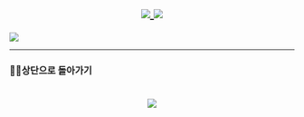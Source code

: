 <h1 align="center">
    <a href="https://github.com/skwjdgh">
    <img align="center" src="https://img.shields.io/badge/goto-Main-green.svg" />
  </a>
      <a href="https://github.com/skwjdgh/External">
    <img align="center" src="https://img.shields.io/badge/goto-External-green.svg" />
  </a>
</h1>


<p align>
  <img src = "https://capsule-render.vercel.app/api?type=blur&height=200&color=gradient&text=SEMINAR&descAlign=59&section=header">

---

###  👨‍💻상단으로 돌아가기
<h1 align="center">
        <a href="https://github.com/skwjdgh/External">
    <img align="center" src="https://img.shields.io/badge/backto-Top-green.svg" />
  </a>
</h1>
